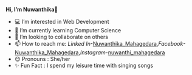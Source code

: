  <b>Hi, I’m Nuwanthika</b>👋 
- 💻 I’m interested in Web Development
- 🌱 I’m currently learning Computer Science
- 🤝 I’m looking to collaborate on others
- 📫 How to reach me:  <i>Linked In</i>-<a href="https://www.linkedin.com/in/nuwanthika-mahagedara-252a871a0">Nuwanthika_Mahagedara</a>,<i>Facebook</i>-<a href="https://www.facebook.com/kumudu.nuwanthika">Nuwanthika_Mahagedara</a>,<i>Instagram</i>-<a href="https://www.facebook.com/kumudu.nuwanthika">nuwanthi_mahagedara</a>
- 😊 Pronouns : She/her
- ✨ Fun Fact : I spend my leisure time with singing songs

<!---
Nuwanthi-M/Nuwanthi-M is a ✨ special ✨ repository because its `README.md` (this file) appears on your GitHub profile.
You can click the Preview link to take a look at your changes.
--->
